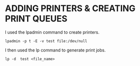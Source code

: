 # ADDING PRINTERS & CREATING PRINT QUEUES
I used the lpadmin command to create printers.
```
lpadmin -p t -E -v test file:/dev/null
```
I then used the lp command to generate print jobs.
```
lp -d  test <file_name>
```
